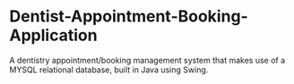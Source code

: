# Dentist-Appointment-Booking-Application
 A dentistry appointment/booking management system that makes use of a MYSQL relational database, built in Java using Swing.
